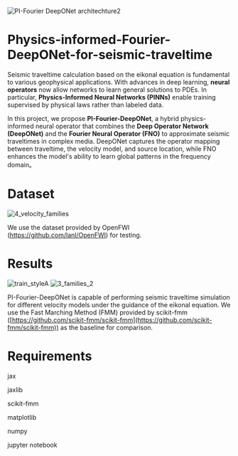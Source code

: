 ![PI-Fourier DeepONet architechture2](https://github.com/user-attachments/assets/fc86b050-152e-492a-855c-5fe9768414ad)
# Physics-informed-Fourier-DeepONet-for-seismic-traveltime
Seismic traveltime calculation based on the eikonal equation is fundamental to various geophysical applications. With advances in deep learning, **neural operators** now allow networks to learn general solutions to PDEs. In particular, **Physics-Informed Neural Networks (PINNs)** enable training supervised by physical laws rather than labeled data.

In this project, we propose **PI-Fourier-DeepONet**, a hybrid physics-informed neural operator that combines the **Deep Operator Network (DeepONet)** and the **Fourier Neural Operator (FNO)** to approximate seismic traveltimes in complex media. DeepONet captures the operator mapping between traveltime, the velocity model, and source location, while FNO enhances the model's ability to learn global patterns in the frequency domain。

# Dataset
![4_velocity_families](https://github.com/user-attachments/assets/5662e93e-1c09-4d66-9e4d-638927abf401)

We use the dataset provided by OpenFWI (https://github.com/lanl/OpenFWI) for testing.

# Results
![train_styleA](https://github.com/user-attachments/assets/7d7ffecc-4812-48d7-b202-93cdbfdd4d88)
![3_families_2](https://github.com/user-attachments/assets/e3f5e6c0-cd18-4785-9fec-96d8f470fdb9)

PI-Fourier-DeepONet is capable of performing seismic traveltime simulation for different velocity models under the guidance of the eikonal equation. We use the Fast Marching Method (FMM) provided by scikit-fmm ([https://github.com/scikit-fmm/scikit-fmm](https://github.com/scikit-fmm/scikit-fmm)) as the baseline for comparison.

# Requirements

jax

jaxlib

scikit-fmm

matplotlib

numpy

jupyter notebook


